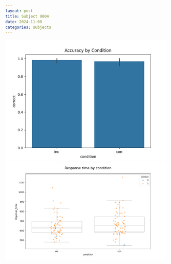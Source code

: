 ```yaml
---
layout: post
title: Subject 9004
date: 2024-11-08
categories: subjects
---
```


![](data/9004/run-11/9004_NF_acc.png)
![](data/9004/run-11/9004_NF_rt.png)
